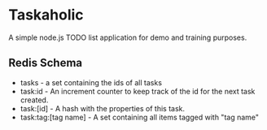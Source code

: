 # Taskaholic

A simple node.js TODO list application for demo and training purposes.

## Redis Schema

  - tasks - a set containing the ids of all tasks
  - task:id - An increment counter to keep track of the id for the next task created.
  - task:[id] - A hash with the properties of this task.
  - task:tag:[tag name] - A set containing all items tagged with "tag name"
